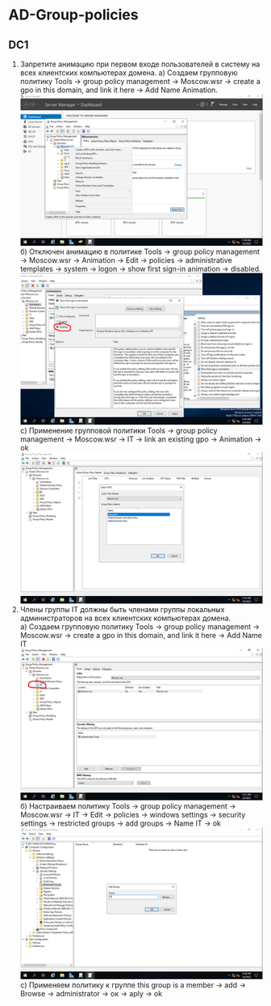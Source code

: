 # AD-Group-policies
## DC1
1) Запретите анимацию при первом входе пользователей в систему на всех клиентских компьютерах домена.
а) Создаем групповую политику Tools → group policy management → Moscow.wsr → create a gpo in this domain, and link it here → Add Name Animation. 
![](https://github.com/iGORnetwork/AD-Group-policies/blob/main/DC1-1.png)
б) Отключен анимацию в политике Tools → group policy management → Moscow.wsr → Animation → Edit → policies → administrative templates → system → logon → show first sign-in animation → disabled.
![](https://github.com/iGORnetwork/AD-Group-policies/blob/main/DC1-2.png)
c) Применение групповой политики Tools → group policy management → Moscow.wsr → IT → link an existing gpo → Animation → ok
![](https://github.com/iGORnetwork/AD-Group-policies/blob/main/DC1-3.png)
2) Члены группы IT должны быть членами группы локальных администраторов на всех клиентских компьютерах домена.             
а) Создаем групповую политику Tools → group policy management → Moscow.wsr → create a gpo in this domain, and link it here → Add Name IT
![](https://github.com/iGORnetwork/AD-Group-policies/blob/main/DC1-4.png)
б) Настраиваем политику Tools → group policy management → Moscow.wsr → IT → Edit → policies → windows settings → security settings → restricted groups → add groups → Name IT → ok
![](https://github.com/iGORnetwork/AD-Group-policies/blob/main/DC1-5.png)
с) Применяем политику к группе this group is a member → add → Browse → administrator → ок → aply → ok 

